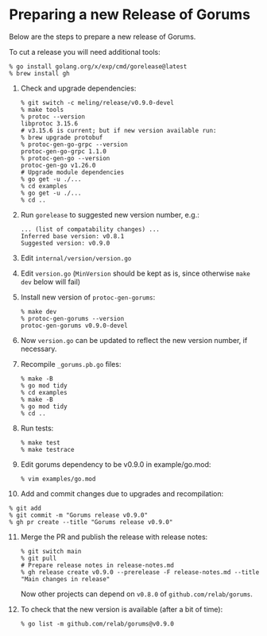 # Preparing a new Release of Gorums

Below are the steps to prepare a new release of Gorums.

To cut a release you will need additional tools:

```shell
% go install golang.org/x/exp/cmd/gorelease@latest
% brew install gh
```

1. Check and upgrade dependencies:

   ```shell
   % git switch -c meling/release/v0.9.0-devel
   % make tools
   % protoc --version
   libprotoc 3.15.6
   # v3.15.6 is current; but if new version available run:
   % brew upgrade protobuf
   % protoc-gen-go-grpc --version
   protoc-gen-go-grpc 1.1.0
   % protoc-gen-go --version
   protoc-gen-go v1.26.0
   # Upgrade module dependencies
   % go get -u ./...
   % cd examples
   % go get -u ./...
   % cd ..
   ```

2. Run `gorelease` to suggested new version number, e.g.:

   ```text
   ... (list of compatability changes) ...
   Inferred base version: v0.8.1
   Suggested version: v0.9.0
   ```

3. Edit `internal/version/version.go`

4. Edit `version.go` (`MinVersion` should be kept as is, since otherwise `make dev` below will fail)

5. Install new version of `protoc-gen-gorums`:

   ```shell
   % make dev
   % protoc-gen-gorums --version
   protoc-gen-gorums v0.9.0-devel
   ```

6. Now `version.go` can be updated to reflect the new version number, if necessary.

7. Recompile `_gorums.pb.go` files:

   ```shell
   % make -B
   % go mod tidy
   % cd examples
   % make -B
   % go mod tidy
   % cd ..
   ```

8. Run tests:

   ```shell
   % make test
   % make testrace
   ```

9. Edit gorums dependency to be v0.9.0 in example/go.mod:

   ```shell
   % vim examples/go.mod
   ```

10. Add and commit changes due to upgrades and recompilation:

   ```shell
   % git add
   % git commit -m "Gorums release v0.9.0"
   % gh pr create --title "Gorums release v0.9.0"
   ```

11. Merge the PR and publish the release with release notes:

    ```shell
    % git switch main
    % git pull
    # Prepare release notes in release-notes.md
    % gh release create v0.9.0 --prerelease -F release-notes.md --title "Main changes in release"
    ```

    Now other projects can depend on `v0.8.0` of `github.com/relab/gorums`.

12. To check that the new version is available (after a bit of time):

    ```shell
    % go list -m github.com/relab/gorums@v0.9.0
    ```
